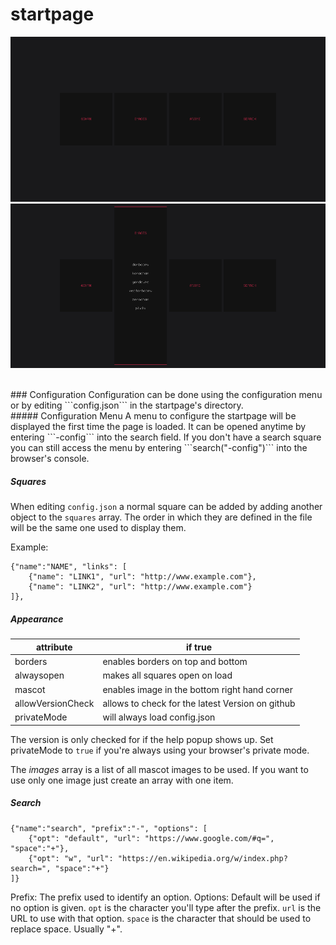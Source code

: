 startpage
====

![example screenshot](/img/screenshots/2015-12-26-closed.png?raw=true)
![example screenshot open](/img/screenshots/2015-12-26-open.png?raw=true)


<br>
### Configuration
Configuration can be done using the configuration menu or by editing 
```config.json``` in the startpage's directory.

<br>
##### Configuration Menu
A menu to configure the startpage  will be displayed the first time the page
is loaded. It can be opened anytime by entering ```-config``` into the search
field. If you don't have a search square you can still access the menu by
entering ```search("-config")``` into the browser's console.

##### Squares
When editing ```config.json``` a normal square can be added by adding another
object to the ```squares``` array. The order in which they are defined in the
file will be the same one used to display them.

Example:
```
{"name":"NAME", "links": [
    {"name": "LINK1", "url": "http://www.example.com"},
    {"name": "LINK2", "url": "http://www.example.com"}
]},
```

##### Appearance
| attribute         | if true                                          |
| ----------------- | ------------------------------------------------ |
| borders           | enables borders on top and bottom                |
| alwaysopen        | makes all squares open on load                   |
| mascot            | enables image in the bottom right hand corner    |
| allowVersionCheck | allows to check for the latest Version on github |
| privateMode       | will always load config.json                     |

The version is only checked for if the help popup shows up.
Set privateMode to ```true``` if you're always using your browser's private mode.

The _images_ array is a list of all mascot images to be used. If you want to
use only one image just create an array with one item.

##### Search
```
{"name":"search", "prefix":"-", "options": [
    {"opt": "default", "url": "https://www.google.com/#q=", "space":"+"},
    {"opt": "w", "url": "https://en.wikipedia.org/w/index.php?search=", "space":"+"}
]}
```
Prefix: The prefix used to identify an option.
Options: Default will be used if no option is given. ```opt``` is the character
you'll type after the prefix. ```url``` is the URL to use with that option.
```space``` is the character that should be used to replace space. Usually "+".

